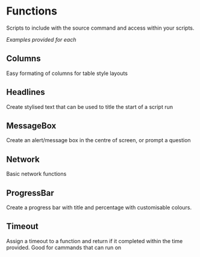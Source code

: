 # Functions
Scripts to include with the source command and access within your scripts.

*Examples provided for each*

## Columns
Easy formating of columns for table style layouts

## Headlines
Create stylised text that can be used to title the start of a script run

## MessageBox
Create an alert/message box in the centre of screen, or prompt a question

## Network
Basic network functions

## ProgressBar
Create a progress bar with title and percentage with customisable colours. 

## Timeout
Assign a timeout to a function and return if it completed within the time provided.  Good for cammands that can run on
